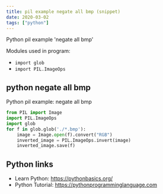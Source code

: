 ```yaml
---
title: pil example negate all bmp (snippet)
date: 2020-03-02
tags: ["python"]
---
```

Python pil example 'negate all bmp'


Modules used in program: 
* `import glob`
* `import PIL.ImageOps`

## python negate all bmp

Python pil example: negate all bmp

```python
from PIL import Image
import PIL.ImageOps
import glob
for f in glob.glob('./*.bmp'):
    image = Image.open(f).convert("RGB")
    inverted_image = PIL.ImageOps.invert(image)
    inverted_image.save(f)

```

## Python links

- Learn Python: https://pythonbasics.org/
- Python Tutorial: https://pythonprogramminglanguage.com
